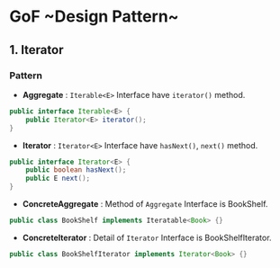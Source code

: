 # GoF ~Design Pattern~

## 1. Iterator

### Pattern
- **Aggregate** : `Iterable<E>` Interface have `iterator()` method.
```java
public interface Iterable<E> {
    public Iterator<E> iterator();
}
```
- **Iterator** : `Iterator<E>` Interface have `hasNext()`, `next()` method.
```java
public interface Iterator<E> {
    public boolean hasNext();
    public E next();
}
```
- **ConcreteAggregate** : Method of `Aggregate` Interface is BookShelf.
```java
public class BookShelf implements Iteratable<Book> {}
```
- **ConcreteIterator** : Detail of `Iterator` Interface is BookShelfIterator.
```java
public class BookShelfIterator implements Iterator<Book> {}
```
